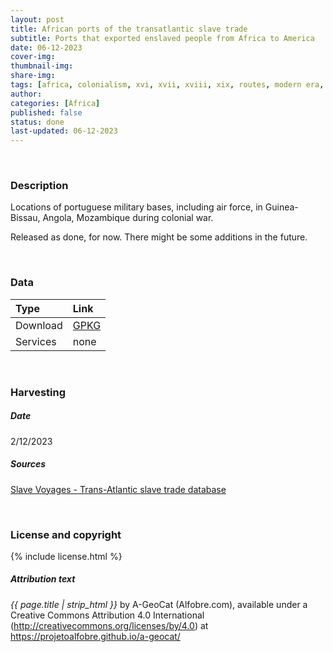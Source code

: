 ```yaml
---
layout: post
title: African ports of the transatlantic slave trade
subtitle: Ports that exported enslaved people from Africa to America
date: 06-12-2023
cover-img: 
thumbnail-img: 
share-img:
tags: [africa, colonialism, xvi, xvii, xviii, xix, routes, modern era, north america, south america]
author: 
categories: [Africa]
published: false
status: done
last-updated: 06-12-2023
---
```



<br/>

### Description
Locations of portuguese military bases, including air force, in Guinea-Bissau, Angola, Mozambique during colonial war. 

Released as done, for now. There might be some additions in the future.


<br/>

### Data

| Type | Link |
| :------ |:--- |
| Download | <a href="https://projetoalfobre.github.io/alfobre-gis-repository/Portugal/contemporary/colonial_war/guerra_africa.gpkg" class="btn btn-primary tag-btn">GPKG</a> |
| Services | none |



<br/>

### Harvesting

##### Date
2/12/2023

##### Sources

[Slave Voyages - Trans-Atlantic slave trade database](https://www.slavevoyages.org/)



<br/>

### License and copyright

{% include license.html %}

##### Attribution text
*{{ page.title | strip_html }}* by A-GeoCat (Alfobre.com), available under a Creative Commons Attribution 4.0 International (http://creativecommons.org/licenses/by/4.0) at https://projetoalfobre.github.io/a-geocat/
